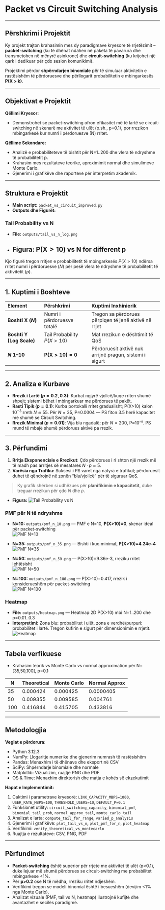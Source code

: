 # Packet vs Circuit Switching Analysis


---

## Përshkrimi i Projektit

Ky projekt trajton krahasimin mes dy paradigmave kryesore të rrjetëzimit – **packet-switching** (ku të dhënat ndahen në paketa të pavarura dhe transmetohen në mënyrë asinkrone) dhe **circuit-switching** (ku krijohet një qark i dedikuar për çdo sesion komunikimi).  

Projektimi përdor **shpërndarjen binomiale** për të simuluar aktivitetin e rastësishëm të përdoruesve dhe përllogarit probabilitetin e mbingarkesës **P(X > k)**.

---

## Objektivat e Projektit

**Qëllimi Kryesor:**  
- Demonstrohet se packet-switching ofron efikasitet më të lartë se circuit-switching në skenarë me aktivitet të ulët (p.sh., p=0.1), por rrezikon mbingarkesë kur numri i përdoruesve (N) rritet.

**Qëllime Sekondare:**  
- Analizë e probabiliteteve të bishtit për N=1..200 dhe vlera të ndryshme të probabilitetit p.  
- Krahasim mes rezultateve teorike, aproximimit normal dhe simulimeve Monte Carlo.  
- Gjenerimi i grafikëve dhe raporteve për interpretim akademik.

---

## Struktura e Projektit

- **Main script:** `packet_vs_circuit_improved.py`  
- **Outputs dhe Figurët:**  

### Tail Probability vs N
- **File:** `outputs/tail_vs_n_log.png`  
- ## Figura: $\mathbf{P(X > 10) \text{ vs } N \text{ for different } p}$

Kjo figurë tregon rritjen e probabilitetit të mbingarkesës $P(X>10)$ ndërsa rritet numri i përdoruesve ($N$) për pesë vlera të ndryshme të probabilitetit të aktivitetit ($p$).

---

## 1. Kuptimi i Boshteve

| Element | Përshkrimi | Kuptimi Inxhinierik |
| :--- | :--- | :--- |
| **Boshti X ($N$)** | Numri i përdoruesve totalë | Tregon sa përdorues përpiqen të jenë aktivë në rrjet |
| **Boshti Y (Log Scale)** | Tail Probability $P(X>10)$ | Mat rrezikun e dështimit të QoS |
| **$N$ 1–10** | $\mathbf{P(X>10)=0}$ | Përdoruesit aktivë nuk arrijnë pragun, sistemi i sigurt |

---

## 2. Analiza e Kurbave

* **Rrezik i Lartë ($p=0.2, 0.3$)**: Kurbat ngjyrë vjollcë/kuqe rriten shumë shpejt; sistemi bëhet i mbingarkuar me përdorues të pakët.  
* **Rasti Tipik ($p=0.1$)**: Kurba portokalli rritet gradualisht; P(X>10) kalon $10^{-3}$ rreth $N \approx 55$. Për $N=35$, P≈0.0004 — PS fiton 3.5 herë kapacitet më shumë se Circuit Switching.  
* **Rrezik Minimal ($p=0.01$)**: Vija blu ngadalë; për $N=200$, P≈10⁻⁵. PS mund të mbajë shumë përdorues aktivë pa rrezik.

---

## 3. Përfundimi

1. **Rritja Eksponenciale e Rrezikut:** Çdo përdorues i ri shton një rrezik më të madh pas arritjes së mesatares $N \cdot p \approx 5$.  
2. **Varësia nga Trafiku:** Suksesi i PS varet nga natyra e trafikut; përdoruesit duhet të qëndrojnë në zonën “blu/vjollcë” për të siguruar QoS.  

> Ky grafik shërben si udhëzues për **planifikimin e kapacitetit**, duke treguar rrezikun për çdo $N$ dhe $p$.

 
- **Figura:**
![Tail Probability vs N](outputs/tail_vs_n_log.png)

### PMF për N të ndryshme
- **N=10:** `outputs/pmf_n_10.png` — PMF e N=10, **P(X>10)=0**, skenar ideal për packet-switching  
![PMF N=10](outputs/pmf_n_10.png)

- **N=35:** `outputs/pmf_n_35.png` — Bishti i kuq minimal, **P(X>10)=4.24e-4**  
![PMF N=35](outputs/pmf_n_35.png)

- **N=50:** `outputs/pmf_n_50.png` — P(X>10)=9.36e-3, rreziku rritet lehtësisht  
![PMF N=50](outputs/pmf_n_50.png)

- **N=100:** `outputs/pmf_n_100.png` — P(X>10)=0.417, rrezik i konsiderueshëm për packet-switching  
![PMF N=100](outputs/pmf_n_100.png)

### Heatmap
- **File:** `outputs/heatmap.png` — Heatmap 2D P(X>10) mbi N=1..200 dhe p=0.01..0.3  
- **Interpretimi:** Zona blu: probabilitet i ulët, zona e verdhë/purpuri: probabilitet i lartë. Tregon kufirin e sigurt për dimensionimin e rrjetit.  
![Heatmap](outputs/heatmap.png)

---

## Tabela verfikuese

- Krahasim teorik vs Monte Carlo vs normal approximation për N=[35,50,100], p=0.1:

| N   | Theoretical | Monte Carlo | Normal Approx |
|-----|------------|------------|---------------|
| 35  | 0.000424   | 0.000425   | 0.0000405     |
| 50  | 0.009355   | 0.009585   | 0.004761      |
| 100 | 0.416844   | 0.415705   | 0.433816      |

---

## Metodologjia

**Veglat e përdorura:**  
- Python 3.12.3  
- NumPy: Llogaritje numerike dhe gjenerim numrash të rastësishëm  
- Pandas: Menaxhim i të dhënave dhe eksport në CSV  
- SciPy: Shpërndarje binomiale dhe normale  
- Matplotlib: Vizualizim, ruajtje PNG dhe PDF  
- OS & Time: Menaxhim direktorish dhe matja e kohës së ekzekutimit  

**Hapat e Implementimit:**  
1. Caktimi i parametrave kryesorë: `LINK_CAPACITY_MBPS=1000`, `USER_RATE_MBPS=100`, `THRESHOLD_USERS=10`, `DEFAULT_P=0.1`  
2. Funksionet utility: `circuit_switching_capacity`, `binomial_pmf`, `binomial_tail_prob`, `normal_approx_tail`, `monte_carlo_tail`  
3. Analizat e larta: `compute_tail_for_range`, `varied_p_analysis`  
4. Gjenerimi i grafikëve: `plot_tail_vs_n`, `plot_pmf_for_n`, `plot_heatmap`  
5. Verifikimi: `verify_theoretical_vs_montecarlo`  
6. Ruajtja e rezultateve: CSV, PNG, PDF  

---

## Përfundimet

- **Packet-switching** është superior për rrjete me aktivitet të ulët (p<0.1), duke lejuar më shumë përdorues se circuit-switching me probabilitet mbingarkese <1%.  
- Për **p>0.2** ose N të mëdha, rreziku rritet ndjeshëm.  
- Verifikimi tregon se modeli binomial është i besueshëm (devijim <1% nga Monte Carlo).  
- Analizat vizuale (PMF, tail vs N, heatmap) ilustrojnë kufijtë dhe avantazhet e secilës paradigmë.






